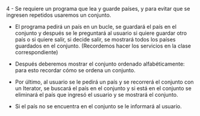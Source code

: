  4 - Se requiere un programa que lea y guarde países, y para evitar que se ingresen repetidos usaremos un conjunto. 
    
* El programa pedirá un país en un bucle, se guardará el país en el conjunto y después 
  se le preguntará al usuario si quiere guardar otro país o si quiere salir,
  si decide salir, se mostrará todos los países guardados en el conjunto. 
  (Recordemos hacer los servicios en la clase correspondiente)

* Después deberemos mostrar el conjunto ordenado alfabéticamente: para esto recordar cómo se ordena un conjunto.
* Por último, al usuario se le pedirá un país y se recorrerá el conjunto con un Iterator, se
  buscará el país en el conjunto y si está en el conjunto se eliminará el país que ingresó el usuario y se mostrará el conjunto.
* Si el país no se encuentra en el conjunto se le informará al usuario.
